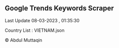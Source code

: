 

## Google Trends Keywords Scraper 
 
Last Update 08-03-2023 , 01:35:30

Country List :
VIETNAM.json



© Abdul Muttaqin 
